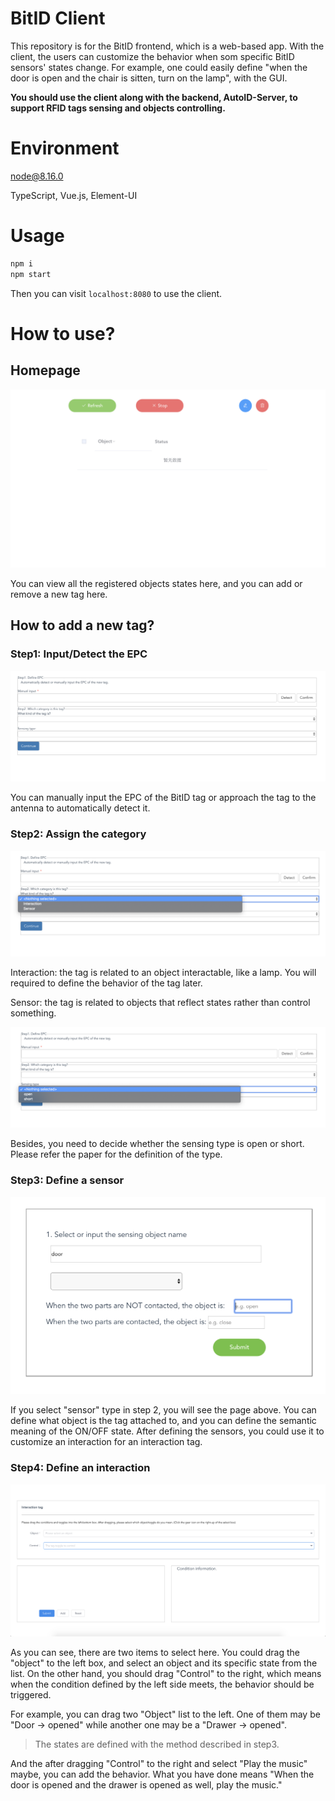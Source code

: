 # BitID Client

This repository is for the BitID frontend, which is a web-based app. With the client, the users can customize the behavior when som specific BitID sensors' states change. For example, one could easily define "when the door is open and the chair is sitten, turn on the lamp", with the GUI.

**You should use the client along with the backend, AutoID-Server, to support RFID tags sensing and objects controlling.**

# Environment

node@8.16.0

TypeScript, Vue.js, Element-UI

# Usage

```bash
npm i
npm start
```

Then you can visit `localhost:8080` to use the client.

# How to use?

## Homepage

![](./img/home.png)

You can view all the registered objects states here, and you can add or remove a new tag here.

## How to add a new tag?

### Step1: Input/Detect the EPC

![](./img/define-step1.png)

You can manually input the EPC of the BitID tag or approach the tag to the antenna to automatically detect it.

### Step2: Assign the category

![](./img/define-type.png)

Interaction: the tag is related to an object interactable, like a lamp. You will required to define the behavior of the tag later.

Sensor: the tag is related to objects that reflect states rather than control something.

![](./img/define-sensing-type.png)

Besides, you need to decide whether the sensing type is open or short. Please refer the paper for the definition of the type.

### Step3: Define a sensor

![](./img/sensor.png)

If you select "sensor" type in step 2, you will see the page above. You can define what object is the tag attached to, and you can define the semantic meaning of the ON/OFF state. After defining the sensors, you could use it to customize an interaction for an interaction tag.

### Step4: Define an interaction

![](./img/interaction.png)

As you can see, there are two items to select here. You could drag the "object" to the left box, and select an object and its specific state from the list. On the other hand, you should drag "Control" to the right, which means when the condition defined by the left side meets, the behavior should be triggered.

For example, you can drag two "Object" list to the left. One of them may be "Door -> opened" while another one may be a "Drawer -> opened".

> The states are defined with the method described in step3.

And the after dragging "Control" to the right and select "Play the music" maybe, you can add the behavior.
What you have done means "When the door is opened and the drawer is opened as well, play the music."